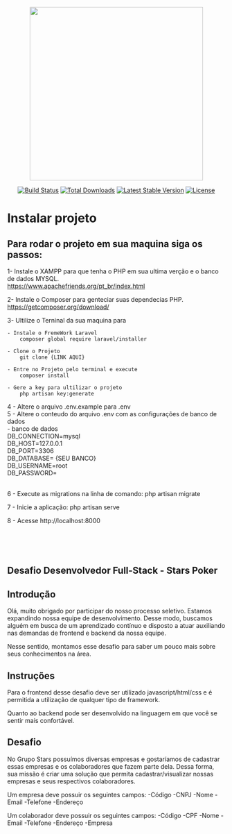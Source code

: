 <p align="center"><a href="https://laravel.com" target="_blank"><img src="https://raw.githubusercontent.com/laravel/art/master/logo-lockup/5%20SVG/2%20CMYK/1%20Full%20Color/laravel-logolockup-cmyk-red.svg" width="400"></a></p>

<p align="center">
<a href="https://travis-ci.org/laravel/framework"><img src="https://travis-ci.org/laravel/framework.svg" alt="Build Status"></a>
<a href="https://packagist.org/packages/laravel/framework"><img src="https://poser.pugx.org/laravel/framework/d/total.svg" alt="Total Downloads"></a>
<a href="https://packagist.org/packages/laravel/framework"><img src="https://poser.pugx.org/laravel/framework/v/stable.svg" alt="Latest Stable Version"></a>
<a href="https://packagist.org/packages/laravel/framework"><img src="https://poser.pugx.org/laravel/framework/license.svg" alt="License"></a>
</p>

# Instalar projeto </br>
## Para rodar o projeto em sua maquina siga os passos: </br>

1- Instale o XAMPP para que tenha o PHP em sua ultima verção e o banco de dados MYSQL.</br>
	https://www.apachefriends.org/pt_br/index.html

2- Instale o Composer para genteciar suas dependecias PHP.</br>
	https://getcomposer.org/download/

3- Ultilize o Terninal da sua maquina para</br>

	- Instale o FremeWork Laravel
		composer global require laravel/installer

	- Clone o Projeto
		git clone {LINK AQUI}

	- Entre no Projeto pelo terminal e execute
		composer install
	
	- Gere a key para ultilizar o projeto
		php artisan key:generate
     
4 - Altere o arquivo .env.example para .env </br>
5 - Altere o conteudo do arquivo .env com as configurações de banco de dados </br>
    - banco de dados </br>
    DB_CONNECTION=mysql </br>
    DB_HOST=127.0.0.1 </br>
    DB_PORT=3306 </br>
    DB_DATABASE= {SEU BANCO} </br>
    DB_USERNAME=root </br> 
    DB_PASSWORD= </br>
 </br>

6 - Execute as migrations na linha de comando: php artisan migrate </br>

7 - Inicie a aplicação: php artisan serve </br>

8 - Acesse http://localhost:8000 </br>

</br></br></br>

## Desafio Desenvolvedor Full-Stack - Stars Poker #

## Introdução
Olá, muito obrigado por participar do nosso processo seletivo.
Estamos expandindo nossa equipe de desenvolvimento. Desse modo, buscamos alguém em busca de um aprendizado contínuo e disposto a atuar auxiliando nas demandas de frontend e backend  da nossa equipe.

Nesse sentido, montamos esse desafio para saber um pouco mais sobre seus conhecimentos na área. 

## Instruções
Para o frontend desse desafio deve ser utilizado javascript/html/css e é permitida a utilização de qualquer tipo de framework. 

Quanto ao backend pode ser desenvolvido na linguagem em que você se sentir mais confortável.

## Desafio
No Grupo Stars possuímos diversas empresas e gostaríamos de cadastrar essas empresas e os colaboradores que fazem parte dela. Dessa forma, sua missão é criar uma solução que permita cadastrar/visualizar nossas empresas e seus respectivos colaboradores. 

Um empresa deve possuir os seguintes campos: 
    -Código
    -CNPJ
    -Nome
    -Email 
    -Telefone 
    -Endereço

Um colaborador deve possuir os seguintes campos:
    -Código
    -CPF
    -Nome 
    -Email
    -Telefone
    -Endereço
    -Empresa 
